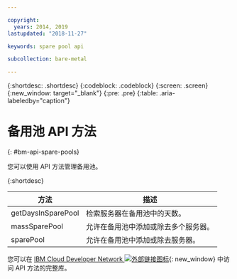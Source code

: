 ```yaml
---

copyright:
  years: 2014, 2019
lastupdated: "2018-11-27"

keywords: spare pool api

subcollection: bare-metal

---
```


{:shortdesc: .shortdesc}
{:codeblock: .codeblock}
{:screen: .screen}
{:new_window: target="_blank"}
{:pre: .pre}
{:table: .aria-labeledby="caption"}


# 备用池 API 方法
{: #bm-api-spare-pools}

您可以使用 API 方法管理备用池。

{:shortdesc}

|方法|描述|
|------|-----------|
|getDaysInSparePool|检索服务器在备用池中的天数。|
|massSparePool|允许在备用池中添加或除去多个服务器。|
|sparePool|允许在备用池中添加或除去服务器。|

您可以在 [IBM Cloud Developer Network ![外部链接图标](../icons/launch-glyph.svg "外部链接图标")](https://softlayer.github.io/){: new_window} 中访问 API 方法的完整库。
